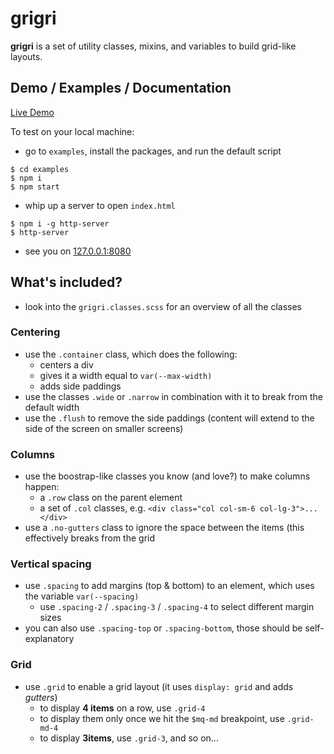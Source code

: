 # grigri

**grigri** is a set of utility classes, mixins, and variables to build grid-like layouts.

## Demo / Examples / Documentation

[Live Demo](https://fredmercy.ca/files/grigri)

To test on your local machine:

- go to `examples`, install the packages, and run the default script

```
$ cd examples
$ npm i
$ npm start
```

- whip up a server to open `index.html`

```
$ npm i -g http-server
$ http-server
```

- see you on [127.0.0.1:8080](http://127.0.0.1:8080)

## What's included?

- look into the `grigri.classes.scss` for an overview of all the classes

### Centering

- use the `.container` class, which does the following:
  - centers a div
  - gives it a width equal to `var(--max-width)`
  - adds side paddings
- use the classes `.wide` or `.narrow` in combination with it to break from the default width
- use the `.flush` to remove the side paddings (content will extend to the side of the screen on smaller screens)

### Columns

- use the boostrap-like classes you know (and love?) to make columns happen:
  - a `.row` class on the parent element
  - a set of `.col` classes, e.g. `<div class="col col-sm-6 col-lg-3">...</div>`
- use a `.no-gutters` class to ignore the space between the items (this effectively breaks from the grid

### Vertical spacing

- use `.spacing` to add margins (top & bottom) to an element, which uses the variable `var(--spacing)`
  - use `.spacing-2` / `.spacing-3` / `.spacing-4` to select different margin sizes
- you can also use `.spacing-top` or `.spacing-bottom`, those should be self-explanatory

### Grid

- use `.grid` to enable a grid layout (it uses `display: grid` and adds *gutters*)
  - to display **4 items** on a row, use `.grid-4`
  - to display them only once we hit the `$mq-md` breakpoint, use `.grid-md-4`
  - to display **3items**, use `.grid-3`, and so on...
